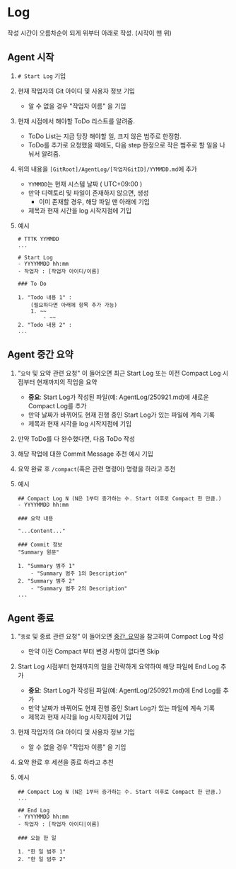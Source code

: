 # Log 

작성 시간이 오름차순이 되게 위부터 아래로 작성. (시작이 맨 위)

## Agent 시작

1. `# Start Log` 기입
2. 현재 작업자의 Git 아이디 및 사용자 정보 기입
    - 알 수 없을 경우 "작업자 이름" 을 기입
3. 현재 시점에서 해야할 ToDo 리스트를 알려줌.
    - ToDo List는 지금 당장 해야할 일, 크지 않은 범주로 한정함.
    - ToDo를 추가로 요청했을 때에도, 다음 step 한정으로 작은 범주로 할 일을 나눠서 알려줌.
4. 위의 내용을 `[GitRoot]/AgentLog/[작업자GitID]/YYMMDD.md`에 추가
    - `YYMMDD`는 현재 시스템 날짜 ( UTC+09:00 )
    - 만약 디렉토리 및 파일이 존재하지 않으면, 생성
        - 이미 존재할 경우, 해당 파일 맨 아래에 기입
    - 제목과 현재 시간을 log 시작지점에 기입

5. 예시
    ```
    # TTTK YYMMDD
    ...

    # Start Log
    - YYYYMMDD hh:mm
    - 작업자 : [작업자 아이디/이름]

    ### To Do

    1. "Todo 내용 1" : 
        (필요하다면 아래에 항목 추가 가능)
        1. ~~
            - ~~
    2. "Todo 내용 2" : 
    ...

    ```

## Agent 중간 요약

1. "`요약` 및 요약 관련 요청" 이 들어오면 최근 Start Log 또는 이전 Compact Log 시점부터 현재까지의 작업을 요약
    - **중요**: Start Log가 작성된 파일(예: AgentLog/250921.md)에 새로운 Compact Log를 추가
    - 만약 날짜가 바뀌어도 현재 진행 중인 Start Log가 있는 파일에 계속 기록
    - 제목과 현재 시각을 log 시작지점에 기입

2. 만약 ToDo를 다 완수했다면, 다음 ToDo 작성

3. 해당 작업에 대한 Commit Message 추천 예시 기입

4. 요약 완료 후 `/compact`(혹은 관련 명령어) 명령을 하라고 추천

5. 예시
    ```
    ## Compact Log N (N은 1부터 증가하는 수. Start 이후로 Compact 한 만큼.)
    - YYYYMMDD hh:mm 

    ### 요약 내용
    
    "...Content..."

    ### Commit 정보
    "Summary 원문"

    1. "Summary 범주 1"
        - "Summary 범주 1의 Description"
    2. "Summary 범주 2"
        - "Summary 범주 2의 Description"
    ...

    ```

## Agent 종료

1. "`종료` 및 종료 관련 요청" 이 들어오면 [중간_요약](./CLAUDE-Log.md/#agent-중간-요약)을 참고하여 Compact Log 작성
    - 만약 이전 Compact 부터 변경 사항이 없다면 Skip

2. Start Log 시점부터 현재까지의 일을 간략하게 요약하여 해당 파일에 End Log 추가
    - **중요**: Start Log가 작성된 파일(예: AgentLog/250921.md)에 End Log를 추가
    - 만약 날짜가 바뀌어도 현재 진행 중인 Start Log가 있는 파일에 계속 기록
    - 제목과 현재 시각을 log 시작지점에 기입

3. 현재 작업자의 Git 아이디 및 사용자 정보 기입
    - 알 수 없을 경우 "작업자 이름" 을 기입

4. 요약 완료 후 세션을 종료 하라고 추천

5. 예시
    ```
    ## Compact Log N (N은 1부터 증가하는 수. Start 이후로 Compact 한 만큼.)
    ...

    ## End Log
    - YYYYMMDD hh:mm
    - 작업자 : [작업자 아이디|이름]

    ### 오늘 한 일

    1. "한 일 범주 1"
    2. "한 일 범주 2"

    ```
